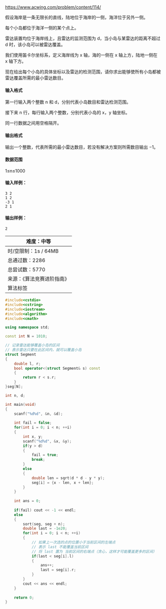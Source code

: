 https://www.acwing.com/problem/content/114/



假设海岸是一条无限长的直线，陆地位于海岸的一侧，海洋位于另外一侧。

每个小岛都位于海洋一侧的某个点上。

雷达装置均位于海岸线上，且雷达的监测范围为 d，当小岛与某雷达的距离不超过 d 时，该小岛可以被雷达覆盖。

我们使用笛卡尔坐标系，定义海岸线为 x 轴，海的一侧在 x 轴上方，陆地一侧在 x 轴下方。

现在给出每个小岛的具体坐标以及雷达的检测范围，请你求出能够使所有小岛都被雷达覆盖所需的最小雷达数目。

#### 输入格式

第一行输入两个整数 n 和 d，分别代表小岛数目和雷达检测范围。

接下来 n 行，每行输入两个整数，分别代表小岛的 x，y 轴坐标。

同一行数据之间用空格隔开。

#### 输出格式

输出一个整数，代表所需的最小雷达数目，若没有解决方案则所需数目输出 −1。

#### 数据范围

1≤n≤1000

#### 输入样例：

```
3 2
1 2
-3 1
2 1
```

#### 输出样例：

```
2
```

| 难度：**中等**             |
| -------------------------- |
| 时/空限制：1s / 64MB       |
| 总通过数：2286             |
| 总尝试数：5770             |
| 来源：《算法竞赛进阶指南》 |
| 算法标签                   |



```cpp
#include<cstdio>
#include<cstring>
#include<iostream>
#include<algorithm>
#include<cmath>

using namespace std;

const int N = 1010;

// 记录雷达能够覆盖小岛的区间
// 表示雷达只要在此区间内，就可以覆盖小岛
struct Segment
{
    double l, r;
    bool operator<(struct Segment& s) const
    {
        return r < s.r;
    }
}seg[N];

int n, d;

int main(void)
{
    scanf("%d%d", &n, &d);
    
    int fail = false;
    for(int i = 0; i < n; ++i)
    {
        int x, y;
        scanf("%d%d", &x, &y);
        if(y > d)
        {
            fail = true;
            break;
        }
        else
        {
            double len = sqrt(d * d - y * y);
            seg[i] = {x - len, x + len};
        }
    }
    
    int ans = 0;
    
    if(fail) cout << -1 << endl;
    else
    {
        sort(seg, seg + n);
        double last = -1e20;
        for(int i = 0; i < n; ++i)
        {
            // 如果上一次选的点的位置小于当前区间的左端点
            // 表示 last 不能覆盖当前区间
            // 将 last 置为 当前区间的右端点（贪心，这样才可能覆盖更多的区间）
            if(last < seg[i].l) 
            {
                ans++;
                last = seg[i].r;
            }
        }
        cout << ans << endl;
    }
    
    return 0;
}
```

